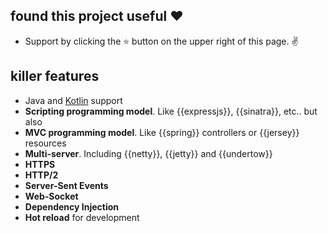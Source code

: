 ## found this project useful :heart:

* Support by clicking the :star: button on the upper right of this page. :v:

## killer features

* Java and [Kotlin](https://github.com/jooby-project/jooby/tree/master/jooby-lang-kotlin) support
* **Scripting programming model**. Like {{expressjs}}, {{sinatra}}, etc.. but also
* **MVC programming model**. Like {{spring}} controllers or {{jersey}} resources
* **Multi-server**. Including {{netty}}, {{jetty}} and {{undertow}}
* **HTTPS**
* **HTTP/2**
* **Server-Sent Events**
* **Web-Socket**
* **Dependency Injection**
* **Hot reload** for development
